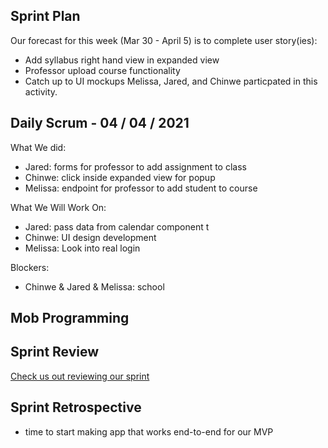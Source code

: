 ## Sprint Plan
Our forecast for this week (Mar 30 - April 5) is to complete user story(ies):
- Add syllabus right hand view in expanded view
- Professor upload course functionality
- Catch up to UI mockups
Melissa, Jared, and Chinwe particpated in this activity.

## Daily Scrum - 04 / 04 / 2021
What We did:
- Jared: forms for professor to add assignment to class
- Chinwe: click inside expanded view for popup
- Melissa: endpoint for professor to add student to course

What We Will Work On:
- Jared: pass data from calendar component t
- Chinwe: UI design development
- Melissa: Look into real login 

Blockers:
- Chinwe & Jared & Melissa: school

## Mob Programming 
<!-- [Forgor to save photo of the mob program but look at collaborative pr's](./spark!sprintReports!/images/mob4.png) -->

## Sprint Review
[Check us out reviewing our sprint](../spark!sprintReports!/images/stakeholder3.png)

## Sprint Retrospective
- time to start making app that works end-to-end for our MVP


